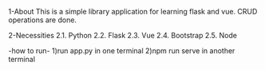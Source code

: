 
1-About
	This is a simple library application for learning flask and vue. CRUD operations are done.

2-Necessities
	2.1. Python
	2.2. Flask
	2.3. Vue
	2.4. Bootstrap
	2.5. Node

-how to run-
	1)run app.py in one terminal
	2)npm run serve in another terminal